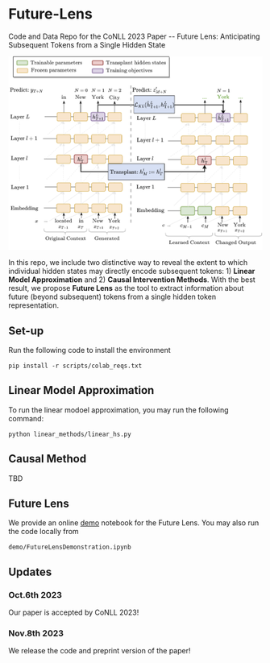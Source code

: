 # Future-Lens
Code and Data Repo for the CoNLL 2023 Paper -- Future Lens: Anticipating Subsequent Tokens from a Single Hidden State

![alt text](img/main.png "Main Fig")

In this repo, we include two distinctive way to reveal the extent to which individual hidden states may directly encode subsequent tokens: 1) **Linear Model Approximation** and 2) **Causal Intervention Methods**. With the best result, we propose **Future Lens** as the tool to extract information about future (beyond subsequent) tokens from a single hidden token representation.

## Set-up
Run the following code to install the environment
```
pip install -r scripts/colab_reqs.txt
```
## Linear Model Approximation
To run the linear modoel approximation, you may run the following command:
```
python linear_methods/linear_hs.py
```

## Causal Method
TBD

## Future Lens
We provide an online [demo](https://colab.research.google.com/github/KoyenaPal/future-lens/blob/main/demo/FutureLensDemonstration.ipynb) notebook for the Future Lens. You may also run the code locally from 
```
demo/FutureLensDemonstration.ipynb
```
## Updates

### Oct.6th 2023
Our paper is accepted by CoNLL 2023!

### Nov.8th 2023
We release the code and preprint version of the paper!

